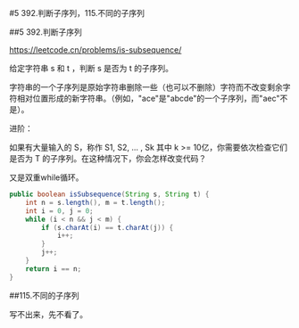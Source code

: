#5 392.判断子序列，115.不同的子序列

##5 392.判断子序列

https://leetcode.cn/problems/is-subsequence/

给定字符串 s 和 t ，判断 s 是否为 t 的子序列。

字符串的一个子序列是原始字符串删除一些（也可以不删除）字符而不改变剩余字符相对位置形成的新字符串。（例如，"ace"是"abcde"的一个子序列，而"aec"不是）。

进阶：

如果有大量输入的 S，称作 S1, S2, ... , Sk 其中 k >= 10亿，你需要依次检查它们是否为 T 的子序列。在这种情况下，你会怎样改变代码？

又是双重while循环。

```java
public boolean isSubsequence(String s, String t) {
    int n = s.length(), m = t.length();
    int i = 0, j = 0;
    while (i < n && j < m) {
        if (s.charAt(i) == t.charAt(j)) {
            i++;
        }
        j++;
    }
    return i == n;
}


```
##115.不同的子序列

写不出来，先不看了。

```java


```
